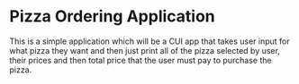 # Pizza Ordering Application

This is a simple application which will be a CUI app that takes user input for what pizza they want and then just print all of the pizza selected by user, their prices and then total price that the user must pay to purchase the pizza.